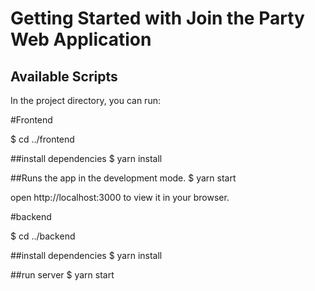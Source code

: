 # Getting Started with Join the Party Web Application

## Available Scripts

In the project directory, you can run:

#Frontend

$ cd ../frontend

##install dependencies
$ yarn install

##Runs the app in the development mode.
$ yarn start

open http://localhost:3000 to view it in your browser.

#backend

$ cd ../backend

##install dependencies
$ yarn install

##run server
$ yarn start